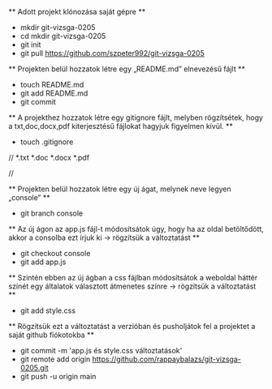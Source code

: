 ** Adott projekt klónozása saját gépre **

* mkdir git-vizsga-0205
* cd mkdir git-vizsga-0205
* git init
* git pull https://github.com/szpeter992/git-vizsga-0205

** Projekten belül hozzatok létre egy „README.md” elnevezésű fájlt **

* touch README.md
* git add README.md
* git commit

** A projekthez hozzatok létre egy gitignore fájlt, melyben rögzítsétek, hogy a txt,doc,docx,pdf kiterjesztésű fájlokat hagyjuk figyelmen kívül. **

* touch .gitignore

//
*.txt
*.doc
*.docx
*.pdf

//

** Projekten belül hozzatok létre egy új ágat, melynek neve legyen „console” **

* git branch console

** Az új ágon az app.js fájl-t módosítsátok úgy, hogy ha az oldal betöltődött, akkor a consolba ezt írjuk ki -> rögzítsük a változtatást **

* git checkout console
* git add app.js

** Szintén ebben az új ágban a css fájlban módosítsátok a weboldal háttér színét egy általatok választott átmenetes színre -> rögzítsük a változtatást **

* git add style.css

** Rögzítsük ezt a változtatást a verzióban és pusholjátok fel a projektet a  saját github fiókotokba **

* git commit -m 'app.js és style.css változtatások'
* git remote add origin https://github.com/rappaybalazs/git-vizsga-0205.git
* git push -u origin main

